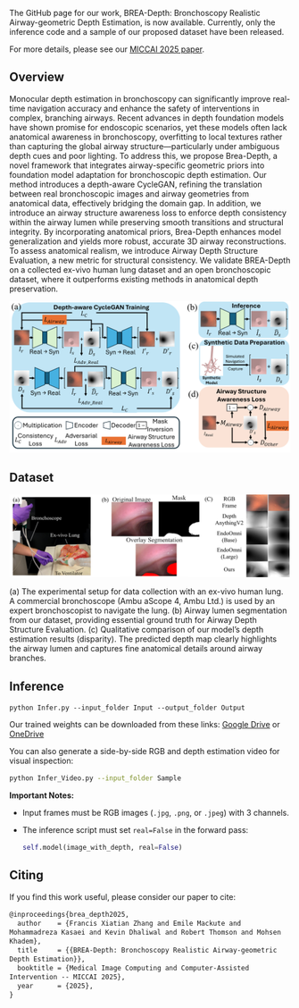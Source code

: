 The GitHub page for our work, BREA-Depth: Bronchoscopy Realistic Airway-geometric Depth Estimation, is now available. Currently, only the inference code and a sample of our proposed dataset have been released. 

For more details, please see our [MICCAI 2025 paper](https://papers.miccai.org/miccai-2025/paper/2574_paper.pdf).

## Overview

Monocular depth estimation in bronchoscopy can significantly improve real-time navigation accuracy and enhance the safety of interventions in complex, branching airways. Recent advances in depth foundation models have shown promise for endoscopic scenarios, yet these models often lack anatomical awareness in bronchoscopy, overfitting to local textures rather than capturing the global airway structure—particularly under ambiguous depth cues and poor lighting.
To address this, we propose Brea-Depth, a novel framework that integrates airway-specific geometric priors into foundation model adaptation for bronchoscopic depth estimation. Our method introduces a depth-aware CycleGAN, refining the translation between real bronchoscopic images and airway geometries from anatomical data, effectively bridging the domain gap. In addition, we introduce an airway structure awareness loss to enforce depth consistency within the airway lumen while preserving smooth transitions and structural integrity. By incorporating anatomical priors, Brea-Depth enhances model generalization and yields more robust, accurate 3D airway reconstructions. To assess anatomical realism, we introduce Airway Depth Structure Evaluation, a new metric for structural consistency.
We validate BREA-Depth on a collected ex-vivo human lung dataset and an open bronchoscopic dataset, where it outperforms existing methods in anatomical depth preservation.

![image](Fig/Overview.png)


## Dataset
![image](Fig/experimentsV1.png)

(a) The experimental setup for data collection with an ex-vivo human lung. A commercial bronchoscope (Ambu aScope 4, Ambu Ltd.) is used by an expert bronchoscopist to navigate the lung.
(b) Airway lumen segmentation from our dataset, providing essential ground truth for Airway Depth Structure Evaluation.
(c) Qualitative comparison of our model’s depth estimation results (disparity). The predicted depth map clearly highlights the airway lumen and captures fine anatomical details around airway branches.

## Inference
```
python Infer.py --input_folder Input --output_folder Output 
```
Our trained weights can be downloaded from these links: [Google Drive](https://drive.google.com/drive/folders/1mFOKW2OIbGlm_1edv_oenKm2jjKfBT4o?usp=drive_link) or [OneDrive](https://uoe-my.sharepoint.com/:f:/g/personal/xzhang19_ed_ac_uk/ElxJu_eRjeFIhQCUXygyc50BMhc1fB0INsz457FCE0ZT8A?e=6Vc4Ek)

You can also generate a side-by-side RGB and depth estimation video for visual inspection:

```bash
python Infer_Video.py --input_folder Sample
```

**Important Notes:**

- Input frames must be RGB images (`.jpg`, `.png`, or `.jpeg`) with 3 channels.

- The inference script must set `real=False` in the forward pass:

  ```python
  self.model(image_with_depth, real=False)
  ```


## Citing

If you find this work useful, please consider our paper to cite:

```
@inproceedings{brea_depth2025,
  author    = {Francis Xiatian Zhang and Emile Mackute and Mohammadreza Kasaei and Kevin Dhaliwal and Robert Thomson and Mohsen Khadem},
  title     = {{BREA-Depth: Bronchoscopy Realistic Airway-geometric Depth Estimation}},
  booktitle = {Medical Image Computing and Computer-Assisted Intervention -- MICCAI 2025},
  year      = {2025},
}
```
